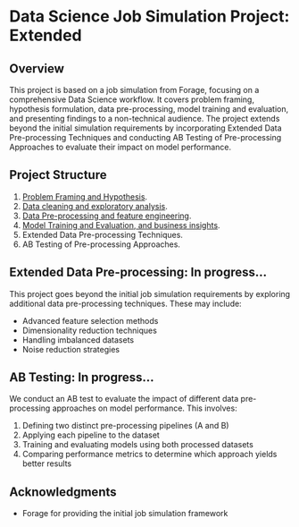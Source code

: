 # Data Science Job Simulation Project: Extended

## Overview
This project is based on a job simulation from Forage, focusing on a comprehensive Data Science workflow. It covers problem framing, hypothesis formulation, data pre-processing, model training and evaluation, and presenting findings to a non-technical audience. The project extends beyond the initial simulation requirements by incorporating Extended Data Pre-processing Techniques and conducting AB Testing of Pre-processing Approaches to evaluate their impact on model performance.

## Project Structure
1. [Problem Framing and Hypothesis](https://github.com/mmvvff/bcg_extended/blob/main/baseline_notebooks/00_problem_statement.md).
2. [Data cleaning and exploratory analysis](https://github.com/mmvvff/bcg_extended/blob/main/baseline_notebooks/01_eda.ipynb).
3. [Data Pre-processing and feature engineering](https://github.com/mmvvff/bcg_extended/blob/main/baseline_notebooks/02_feature_engineering.ipynb).
4. [Model Training and Evaluation, and business insights](https://github.com/mmvvff/bcg_extended/blob/main/baseline_notebooks/03_modeling_RF_final.ipynb).
5. Extended Data Pre-processing Techniques.
6. AB Testing of Pre-processing Approaches.

## Extended Data Pre-processing: In progress...
This project goes beyond the initial job simulation requirements by exploring additional data pre-processing techniques. These may include:
- Advanced feature selection methods
- Dimensionality reduction techniques
- Handling imbalanced datasets
- Noise reduction strategies

## AB Testing: In progress...
We conduct an AB test to evaluate the impact of different data pre-processing approaches on model performance. This involves:
1. Defining two distinct pre-processing pipelines (A and B)
2. Applying each pipeline to the dataset
3. Training and evaluating models using both processed datasets
4. Comparing performance metrics to determine which approach yields better results

## Acknowledgments
- Forage for providing the initial job simulation framework